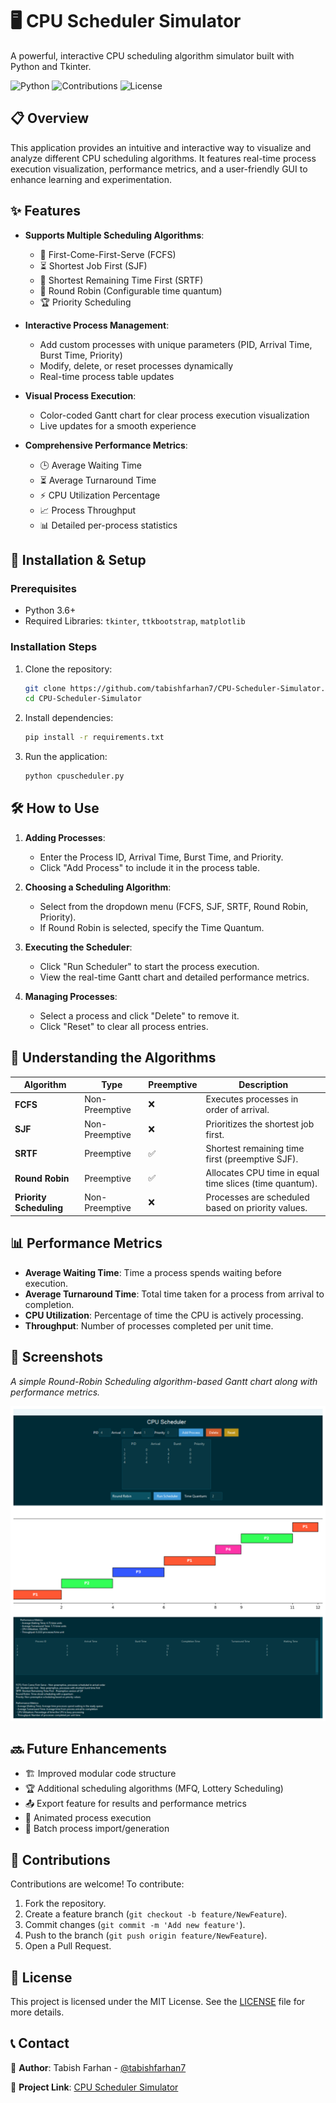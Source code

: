# 🖥️ CPU Scheduler Simulator

A powerful, interactive CPU scheduling algorithm simulator built with Python and Tkinter.

![Python](https://img.shields.io/badge/python-3.6+-blue.svg) ![Contributions](https://img.shields.io/badge/contributions-welcome-brightgreen.svg) ![License](https://img.shields.io/badge/license-MIT-lightgrey.svg)

## 📋 Overview

This application provides an intuitive and interactive way to visualize and analyze different CPU scheduling algorithms. It features real-time process execution visualization, performance metrics, and a user-friendly GUI to enhance learning and experimentation.

## ✨ Features

- **Supports Multiple Scheduling Algorithms**:
  - 🏁 First-Come-First-Serve (FCFS)
  - ⏳ Shortest Job First (SJF)
  - 🔄 Shortest Remaining Time First (SRTF)
  - 🔄 Round Robin (Configurable time quantum)
  - 🏆 Priority Scheduling

- **Interactive Process Management**:
  - Add custom processes with unique parameters (PID, Arrival Time, Burst Time, Priority)
  - Modify, delete, or reset processes dynamically
  - Real-time process table updates

- **Visual Process Execution**:
  - Color-coded Gantt chart for clear process execution visualization
  - Live updates for a smooth experience

- **Comprehensive Performance Metrics**:
  - 🕒 Average Waiting Time
  - ⏳ Average Turnaround Time
  - ⚡ CPU Utilization Percentage
  - 📈 Process Throughput
  - 📊 Detailed per-process statistics

## 🚀 Installation & Setup

### Prerequisites
- Python 3.6+
- Required Libraries: `tkinter`, `ttkbootstrap`, `matplotlib`

### Installation Steps

1. Clone the repository:
   ```bash
   git clone https://github.com/tabishfarhan7/CPU-Scheduler-Simulator.git
   cd CPU-Scheduler-Simulator

   ```

2. Install dependencies:
   ```bash
   pip install -r requirements.txt
   ```

3. Run the application:
   ```bash
   python cpuscheduler.py
   ```

## 🛠️ How to Use

1. **Adding Processes**:
   - Enter the Process ID, Arrival Time, Burst Time, and Priority.
   - Click "Add Process" to include it in the process table.

2. **Choosing a Scheduling Algorithm**:
   - Select from the dropdown menu (FCFS, SJF, SRTF, Round Robin, Priority).
   - If Round Robin is selected, specify the Time Quantum.

3. **Executing the Scheduler**:
   - Click "Run Scheduler" to start the process execution.
   - View the real-time Gantt chart and detailed performance metrics.

4. **Managing Processes**:
   - Select a process and click "Delete" to remove it.
   - Click "Reset" to clear all process entries.

## 🧠 Understanding the Algorithms

| Algorithm | Type | Preemptive | Description |
|-----------|------|------------|-------------|
| **FCFS** | Non-Preemptive | ❌ | Executes processes in order of arrival. |
| **SJF** | Non-Preemptive | ❌ | Prioritizes the shortest job first. |
| **SRTF** | Preemptive | ✅ | Shortest remaining time first (preemptive SJF). |
| **Round Robin** | Preemptive | ✅ | Allocates CPU time in equal time slices (time quantum). |
| **Priority Scheduling** | Non-Preemptive | ❌ | Processes are scheduled based on priority values. |

## 📊 Performance Metrics

- **Average Waiting Time**: Time a process spends waiting before execution.
- **Average Turnaround Time**: Total time taken for a process from arrival to completion.
- **CPU Utilization**: Percentage of time the CPU is actively processing.
- **Throughput**: Number of processes completed per unit time.

## 📸 Screenshots

_A simple Round-Robin Scheduling algorithm-based Gantt chart along with performance metrics._

![Gantt Chart Placeholder](https://github.com/tabishfarhan7/CPU-Scheduler-Simulator/blob/main/assets/scheduler.png)

## 🔜 Future Enhancements

- 🏗️ Improved modular code structure
- 🏆 Additional scheduling algorithms (MFQ, Lottery Scheduling)
- 📤 Export feature for results and performance metrics
- 🎥 Animated process execution
- 📂 Batch process import/generation

## 🤝 Contributions

Contributions are welcome! To contribute:

1. Fork the repository.
2. Create a feature branch (`git checkout -b feature/NewFeature`).
3. Commit changes (`git commit -m 'Add new feature'`).
4. Push to the branch (`git push origin feature/NewFeature`).
5. Open a Pull Request.

## 📜 License

This project is licensed under the MIT License. See the [LICENSE](LICENSE) file for more details.

## 📞 Contact

📌 **Author**: Tabish Farhan - [@tabishfarhan7](https://github.com/tabishfarhan7)

🔗 **Project Link**: [CPU Scheduler Simulator](https://github.com/tabishfarhan7/cpuScheduler)

